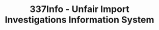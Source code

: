 ---
layout: default
bigquery: https://console.cloud.google.com/bigquery?p=patents-public-data&d=usitc_investigations&page=dataset&project=sheets-management-319211
citation: US International Trade Commission 337Info Unfair Import Investigations Information
  System
contributors: US International Trade Comission
cost: None
description: US International Trade Commission 337Info Unfair Import Investigations
  Information System contains data on investigations done under Section 337. Section
  337 declares the infringement of certain statutory intellectual property rights
  and other forms of unfair competition in import trade to be unlawful practices.
  Most Section 337 investigations involve allegations of patent or registered trademark
  infringement.
documentation: FAQ and tutorial available on the site
last_edit: 04/07/2022, 09:44:11
location: https://pubapps2.usitc.gov/337external/
maintained_by: US International Trade Comission
schema_fields:
- scheduledStartDateEvidHear
- finalDetViolation
- issueDateOtherNonFinal
- markmanHearing
- currentStatus
- docketNo
- title
- internalRemand
- dateComplaintFiled
- currentActiveALJ
- id
- respondent
- copyrightNumbers
- invUnfairAct
- ouiiAttorney
- targetDate
- dateCreated
- publication_number
- ouiiParticipation
- lastUpdated
- investigationTermDate
- cafcAppeals
- patentNumber
- endDateMarkmanHearing
- complainant
- teoIdDueDate
- patentNumbers
- finalIdOnViolationIssue
- actualStartDateEvidHear
- investigationNo
- aljAssigned
- htsNumbers
- investigationType
- finalDetNoViolation
- trademarkNumbers
- dateOfPublicationFrNotice
- startDateMarkmanHearing
- gcAttorney
- teoIdIssueDate
- actualEndDateEvidHear
- scheduledEndDateEvidHear
- teoProceedingInvolved
- finalIdOnViolationDue
- teoReliefGranted
shortname: unfair_import_investigations
tags:
- import
- legal
- trade
timeframe: 2008-2021 (prior to 2008 downloadable as a JSON file)
title: 337Info - Unfair Import Investigations Information System
uuid: 2721f5ec-e599-4890-9265-9706719fc71e
---